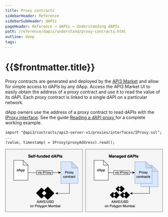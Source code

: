 ```yaml
---
title: Proxy contracts
sidebarHeader: Reference
sidebarSubHeader: dAPIs
pageHeader: Reference → dAPIs → Understanding dAPIs
path: /reference/dapis/understand/proxy-contracts.html
outline: deep
tags:
---
```


<PageHeader/>

<SearchHighlight/>

<FlexStartTag/>

# {{$frontmatter.title}}

Proxy contracts are generated and deployed by the
[API3 Market](https://market.api3.org) and allow for simple access to dAPIs by
any dApp. Access the API3 Market UI to easily obtain the address of a proxy
contract and use it to read the value of its dAPI. Each proxy contract is linked
to a single dAPI on a particular network.

dApp owners use the address of a proxy contract to read dAPIs with the
[IProxy interface](/reference/dapis/understand/iproxy.md). See the guide
[Reading a dAPI proxy ](/guides/dapis/read-a-dapi/) for a complete working
example.

```
import "@api3/contracts/api3-server-v1/proxies/interfaces/IProxy.sol";
...
(value, timestamp) = IProxy(proxyAddress).read();

```

![proxy-contracts.png](../assets/images/proxy-contracts.png)

<FlexEndTag/>

